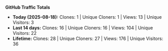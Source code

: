 
**GitHub Traffic Totals**

- **Today (2025-08-18):** Clones: 1 | Unique Cloners: 1 | Views: 13 | Unique Visitors: 3
- **Last 14 days:** Clones: 16 | Unique Cloners: 16 | Views: 104 | Unique Visitors: 22
- **Lifetime:** Clones: 28 | Unique Cloners: 27 | Views: 176 | Unique Visitors: 36
